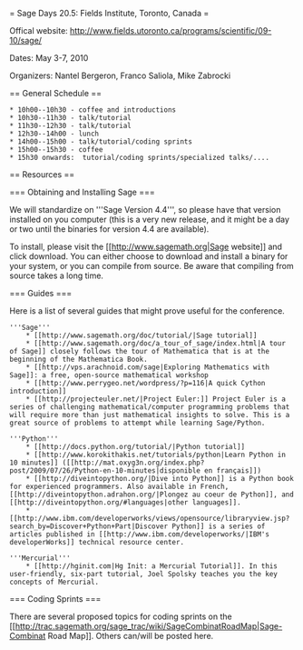 = Sage Days 20.5: Fields Institute, Toronto, Canada =

Offical website: http://www.fields.utoronto.ca/programs/scientific/09-10/sage/

Dates: May 3-7, 2010

Organizers: Nantel Bergeron, Franco Saliola, Mike Zabrocki

== General Schedule ==

    * 10h00--10h30 - coffee and introductions
    * 10h30--11h30 - talk/tutorial
    * 11h30--12h30 - talk/tutorial
    * 12h30--14h00 - lunch
    * 14h00--15h00 - talk/tutorial/coding sprints
    * 15h00--15h30 - coffee
    * 15h30 onwards:  tutorial/coding sprints/specialized talks/....

== Resources ==

=== Obtaining and Installing Sage ===

We will standardize on '''Sage Version 4.4''', so please have that version
installed on you computer (this is a very new release, and it might be a
day or two until the binaries for version 4.4 are available).

To install, please visit the [[http://www.sagemath.org|Sage website]] and
click download. You can either choose to download and install a binary for
your system, or you can compile from source. Be aware that compiling from
source takes a long time.

=== Guides ===

Here is a list of several guides that might prove useful for the
conference.

    '''Sage'''
        * [[http://www.sagemath.org/doc/tutorial/|Sage tutorial]]
        * [[http://www.sagemath.org/doc/a_tour_of_sage/index.html|A tour of Sage]] closely follows the tour of Mathematica that is at the beginning of the Mathematica Book.
        * [[http://vps.arachnoid.com/sage|Exploring Mathematics with Sage]]: a free, open-source mathematical workshop
        * [[http://www.perrygeo.net/wordpress/?p=116|A quick Cython introduction]]
        * [[http://projecteuler.net/|Project Euler:]] Project Euler is a series of challenging mathematical/computer programming problems that will require more than just mathematical insights to solve. This is a great source of problems to attempt while learning Sage/Python.

    '''Python'''
        * [[http://docs.python.org/tutorial/|Python tutorial]]
        * [[http://www.korokithakis.net/tutorials/python|Learn Python in 10 minutes]] ([[http://mat.oxyg3n.org/index.php?post/2009/07/26/Python-en-10-minutes|disponible en français]])
        * [[http://diveintopython.org/|Dive into Python]] is a Python book for experienced programmers. Also available in French, [[http://diveintopython.adrahon.org/|Plongez au coeur de Python]], and [[http://diveintopython.org/#languages|other languages]].
        * [[http://www.ibm.com/developerworks/views/opensource/libraryview.jsp?search_by=Discover+Python+Part|Discover Python]] is a series of articles published in [[http://www.ibm.com/developerworks/|IBM's developerWorks]] technical resource center.

    '''Mercurial'''
        * [[http://hginit.com|Hg Init: a Mercurial Tutorial]]. In this user-friendly, six-part tutorial, Joel Spolsky teaches you the key concepts of Mercurial. 

=== Coding Sprints ===

There are several proposed topics for coding sprints on the [[http://trac.sagemath.org/sage_trac/wiki/SageCombinatRoadMap|Sage-Combinat Road Map]]. Others can/will be posted here.
